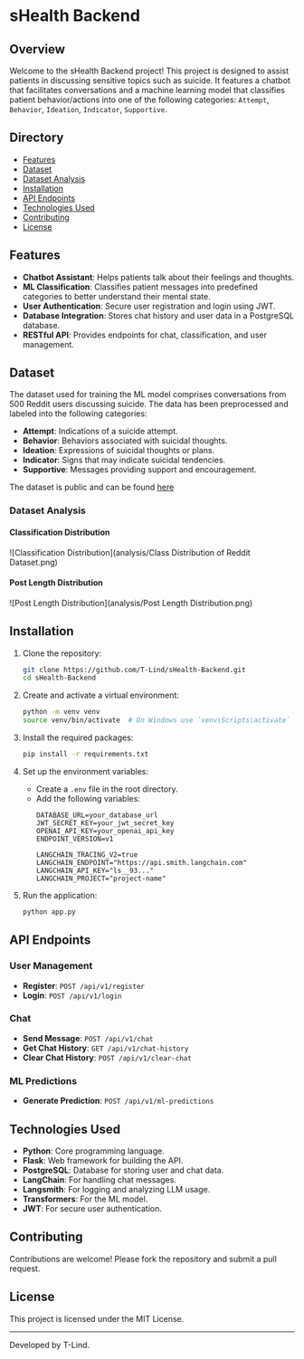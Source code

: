 # sHealth Backend

## Overview

Welcome to the sHealth Backend project! This project is designed to assist patients in discussing sensitive topics such as suicide. It features a chatbot that facilitates conversations and a machine learning model that classifies patient behavior/actions into one of the following categories: `Attempt`, `Behavior`, `Ideation`, `Indicator`, `Supportive`.

## Directory
- [Features](#Features)
- [Dataset](#dataset)
- [Dataset Analysis](#dataset-analysis)
- [Installation](#installation)
- [API Endpoints](#api-endpoints)
- [Technologies Used](#technologies-used)
- [Contributing](#contributing)
- [License](#license)

## Features

- **Chatbot Assistant**: Helps patients talk about their feelings and thoughts.
- **ML Classification**: Classifies patient messages into predefined categories to better understand their mental state.
- **User Authentication**: Secure user registration and login using JWT.
- **Database Integration**: Stores chat history and user data in a PostgreSQL database.
- **RESTful API**: Provides endpoints for chat, classification, and user management.

## Dataset

The dataset used for training the ML model comprises conversations from 500 Reddit users discussing suicide. The data has been preprocessed and labeled into the following categories:

- **Attempt**: Indications of a suicide attempt.
- **Behavior**: Behaviors associated with suicidal thoughts.
- **Ideation**: Expressions of suicidal thoughts or plans.
- **Indicator**: Signs that may indicate suicidal tendencies.
- **Supportive**: Messages providing support and encouragement.

The dataset is public and can be found [here](https://zenodo.org/records/2667859#.YCwdTR1OlQI)

### Dataset Analysis

#### Classification Distribution

![Classification Distribution](analysis/Class Distribution of Reddit Dataset.png)

#### Post Length Distribution

![Post Length Distribution](analysis/Post Length Distribution.png)

## Installation

1. Clone the repository:
    ```bash
    git clone https://github.com/T-Lind/sHealth-Backend.git
    cd sHealth-Backend
    ```

2. Create and activate a virtual environment:
    ```bash
    python -m venv venv
    source venv/bin/activate  # On Windows use `venv\Scripts\activate`
    ```

3. Install the required packages:
    ```bash
    pip install -r requirements.txt
    ```

4. Set up the environment variables:
    - Create a `.env` file in the root directory.
    - Add the following variables:
        ```
        DATABASE_URL=your_database_url
        JWT_SECRET_KEY=your_jwt_secret_key
        OPENAI_API_KEY=your_openai_api_key
        ENDPOINT_VERSION=v1
      
        LANGCHAIN_TRACING_V2=true
        LANGCHAIN_ENDPOINT="https://api.smith.langchain.com"
        LANGCHAIN_API_KEY="ls__93..."
        LANGCHAIN_PROJECT="project-name"
        ```

5. Run the application:
    ```bash
    python app.py
    ```

## API Endpoints

### User Management

- **Register**: `POST /api/v1/register`
- **Login**: `POST /api/v1/login`

### Chat

- **Send Message**: `POST /api/v1/chat`
- **Get Chat History**: `GET /api/v1/chat-history`
- **Clear Chat History**: `POST /api/v1/clear-chat`

### ML Predictions

- **Generate Prediction**: `POST /api/v1/ml-predictions`

## Technologies Used

- **Python**: Core programming language.
- **Flask**: Web framework for building the API.
- **PostgreSQL**: Database for storing user and chat data.
- **LangChain**: For handling chat messages.
- **Langsmith**: For logging and analyzing LLM usage.
- **Transformers**: For the ML model.
- **JWT**: For secure user authentication.

## Contributing

Contributions are welcome! Please fork the repository and submit a pull request.

## License

This project is licensed under the MIT License.

---

Developed by T-Lind.